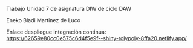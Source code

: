 Trabajo Unidad 7 de asignatura DIW de ciclo DAW

Eneko Bladi Martinez de Luco

Enlace despliegue integración continua:
https://62659e80cc0e575c6d4f5e9f--shiny-rolypoly-8ffa20.netlify.app/
